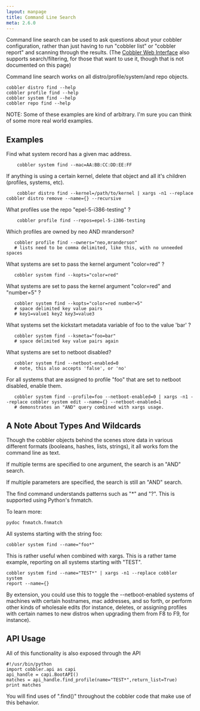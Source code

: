 ```yaml
---
layout: manpage
title: Command Line Search
meta: 2.6.0
---
```


<p>Command line search can be used to ask questions about your cobbler
configuration, rather than just having to run "cobbler list" or
"cobbler report" and scanning through the results. (The
<a href="Cobbler%20Web%20Interface">Cobbler Web Interface</a> also
supports search/filtering, for those that want to use it, though
that is not documented on this page)</p>

<p>Command line search works on all distro/profile/system/and repo
objects.</p>

<pre><code>cobbler distro find --help
cobbler profile find --help
cobbler system find --help
cobbler repo find --help
</code></pre>

<p>NOTE: Some of these examples are kind of arbitrary. I'm sure you
can think of some more real world examples.</p>

<h2>Examples</h2>

<p>Find what system record has a given mac address.</p>

<pre><code>    cobbler system find --mac=AA:BB:CC:DD:EE:FF
</code></pre>

<p>If anything is using a certain kernel, delete that object and all
it's children (profiles, systems, etc).</p>

<pre><code>    cobbler distro find --kernel=/path/to/kernel | xargs -n1 --replace cobbler distro remove --name={} --recursive
</code></pre>

<p>What profiles use the repo "epel-5-i386-testing" ?</p>

<pre><code>    cobbler profile find --repos=epel-5-i386-testing
</code></pre>

<p>Which profiles are owned by neo AND mranderson?</p>

<pre><code>   cobbler profile find --owners="neo,mranderson"
   # lists need to be comma delimited, like this, with no unneeded spaces
</code></pre>

<p>What systems are set to pass the kernel argument "color=red" ?</p>

<pre><code>   cobbler system find --kopts="color=red"
</code></pre>

<p>What systems are set to pass the kernel argument "color=red" and
"number=5" ?</p>

<pre><code>   cobbler system find --kopts="color=red number=5"
   # space delimited key value pairs
   # key1=value1 key2 key3=value3
</code></pre>

<p>What systems set the kickstart metadata variable of foo to the
value 'bar' ?</p>

<pre><code>   cobbler system find --ksmeta="foo=bar"
   # space delimited key value pairs again
</code></pre>

<p>What systems are set to netboot disabled?</p>

<pre><code>   cobbler system find --netboot-enabled=0
   # note, this also accepts 'false', or 'no'
</code></pre>

<p>For all systems that are assigned to profile "foo" that are set to
netboot disabled, enable them.</p>

<pre><code>   cobbler system find --profile=foo --netboot-enabled=0 | xargs -n1 --replace cobbler system edit --name={} --netboot-enabled=1
   # demonstrates an "AND" query combined with xargs usage.
</code></pre>

<h2>A Note About Types And Wildcards</h2>

<p>Though the cobbler objects behind the scenes store data in various
different formats (booleans, hashes, lists, strings), it all works
fom the command line as text.</p>

<p>If multiple terms are specified to one argument, the search is an
"AND" search.</p>

<p>If multiple parameters are specified, the search is still an "AND"
search.</p>

<p>The find command understands patterns such as "*" and "?". This is
supported using Python's fnmatch.</p>

<p>To learn more:</p>

<pre><code>pydoc fnmatch.fnmatch
</code></pre>

<p>All systems starting with the string foo:</p>

<pre><code>cobbler system find --name="foo*"
</code></pre>

<p>This is rather useful when combined with xargs. This is a rather
tame example, reporting on all systems starting with "TEST".</p>

<pre><code>cobbler system find --name="TEST*" | xargs -n1 --replace cobbler system 
report --name={}
</code></pre>

<p>By extension, you could use this to toggle the --netboot-enabled
systems of machines with certain hostnames, mac addresses, and so
forth, or perform other kinds of wholesale edits (for instance,
deletes, or assigning profiles with certain names to new distros
when upgrading them from F8 to F9, for instance).</p>

<h2>API Usage</h2>

<p>All of this functionality is also exposed through the API</p>

<pre><code>#!/usr/bin/python
import cobbler.api as capi
api_handle = capi.BootAPI()
matches = api_handle.find_profile(name="TEST*",return_list=True)
print matches
</code></pre>

<p>You will find uses of ".find()" throughout the cobbler code that
make use of this behavior.</p>
